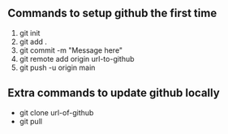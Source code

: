 
<h2>
    Commands to setup github the first time
</h2>
<ol>
    <li>
        git init 
    </li>
    <li>
        git add .
    </li>
    <li>
        git commit -m "Message here"
    </li>
    <li>
        git remote add origin url-to-github
    </li>
    <li>
        git push -u origin main
    </li>
</ol> 
<h2>
    Extra commands to update github locally
</h2>
<ul>
    <li>
        git clone url-of-github
    </li>
    <li>
        git pull
    </li>
</ul>
